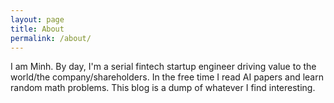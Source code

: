 ```yaml
---
layout: page
title: About
permalink: /about/
---
```


I am Minh. By day, I'm a serial fintech startup engineer driving value to the world/the company/shareholders. In the free time I read AI papers and learn random math problems. This blog is a dump of whatever I find interesting.
